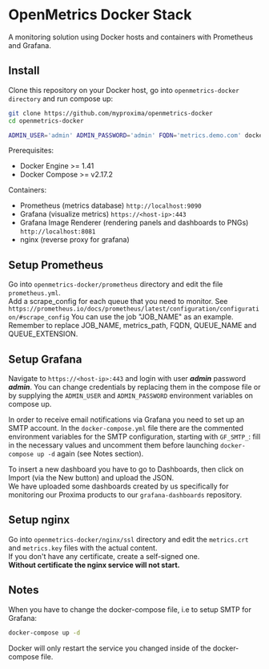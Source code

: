 # OpenMetrics Docker Stack

A monitoring solution using Docker hosts and containers with Prometheus and Grafana.

## Install

Clone this repository on your Docker host, go into `openmetrics-docker directory` and run compose up:

```bash
git clone https://github.com/myproxima/openmetrics-docker
cd openmetrics-docker

ADMIN_USER='admin' ADMIN_PASSWORD='admin' FQDN='metrics.demo.com' docker-compose up -d
```

Prerequisites:

* Docker Engine >= 1.41
* Docker Compose >= v2.17.2

Containers:

* Prometheus (metrics database) `http://localhost:9090`
* Grafana (visualize metrics) `https://<host-ip>:443`
* Grafana Image Renderer (rendering panels and dashboards to PNGs) `http://localhost:8081`
* nginx (reverse proxy for grafana)

## Setup Prometheus

Go into `openmetrics-docker/prometheus` directory and edit the file `prometheus.yml`.  
Add a scrape_config for each queue that you need to monitor. See `https://prometheus.io/docs/prometheus/latest/configuration/configuration/#scrape_config`
You can use the job "JOB_NAME" as an example. Remember to replace JOB_NAME, metrics_path, FQDN, QUEUE_NAME and QUEUE_EXTENSION.

## Setup Grafana

Navigate to `https://<host-ip>:443` and login with user ***admin*** password ***admin***. You can change credentials by replacing them in the compose file or by supplying the `ADMIN_USER` and `ADMIN_PASSWORD` environment variables on compose up.

In order to receive email notifications via Grafana you need to set up an SMTP account. In the `docker-compose.yml` file there are the commented environment variables for the SMTP configuration, starting with `GF_SMTP_`: fill in the necessary values and uncomment them before launching `docker-compose up -d` again (see Notes section).

To insert a new dashboard you have to go to Dashboards, then click on Import (via the New button) and upload the JSON.  
We have uploaded some dashboards created by us specifically for monitoring our Proxima products to our `grafana-dashboards` repository.

## Setup nginx

Go into `openmetrics-docker/nginx/ssl` directory and edit the `metrics.crt` and `metrics.key` files with the actual content.  
If you don't have any certificate, create a self-signed one.  
**Without certificate the nginx service will not start.**

## Notes
When you have to change the docker-compose file, i.e to setup SMTP for Grafana:
```bash
docker-compose up -d
```
Docker will only restart the service you changed inside of the docker-compose file.
